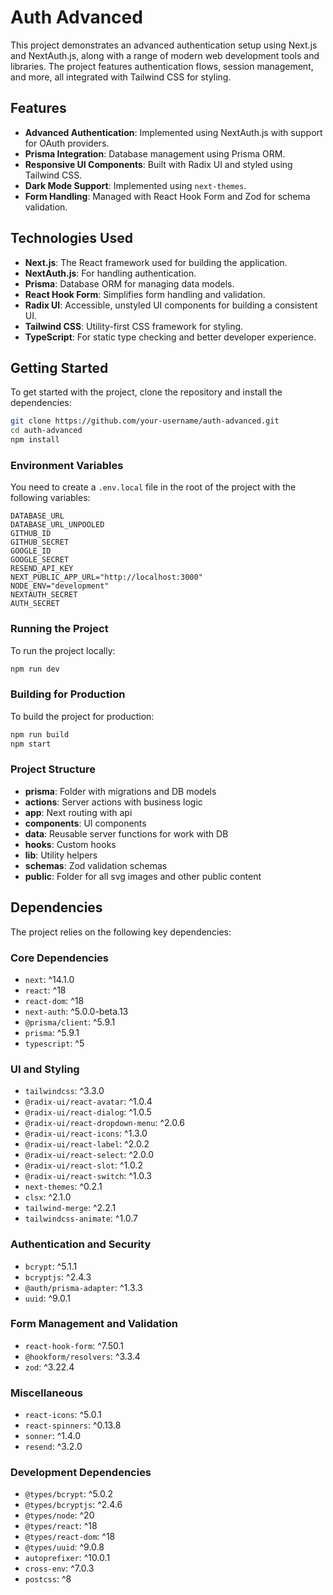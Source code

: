 # Auth Advanced

This project demonstrates an advanced authentication setup using Next.js and NextAuth.js, along with a range of modern web development tools and libraries. The project features authentication flows, session management, and more, all integrated with Tailwind CSS for styling.

## Features

- **Advanced Authentication**: Implemented using NextAuth.js with support for OAuth providers.
- **Prisma Integration**: Database management using Prisma ORM.
- **Responsive UI Components**: Built with Radix UI and styled using Tailwind CSS.
- **Dark Mode Support**: Implemented using `next-themes`.
- **Form Handling**: Managed with React Hook Form and Zod for schema validation.

## Technologies Used

- **Next.js**: The React framework used for building the application.
- **NextAuth.js**: For handling authentication.
- **Prisma**: Database ORM for managing data models.
- **React Hook Form**: Simplifies form handling and validation.
- **Radix UI**: Accessible, unstyled UI components for building a consistent UI.
- **Tailwind CSS**: Utility-first CSS framework for styling.
- **TypeScript**: For static type checking and better developer experience.

## Getting Started

To get started with the project, clone the repository and install the dependencies:

```bash
git clone https://github.com/your-username/auth-advanced.git
cd auth-advanced
npm install
```

### Environment Variables

You need to create a `.env.local` file in the root of the project with the following variables:

```plaintext
DATABASE_URL
DATABASE_URL_UNPOOLED
GITHUB_ID
GITHUB_SECRET
GOOGLE_ID
GOOGLE_SECRET
RESEND_API_KEY
NEXT_PUBLIC_APP_URL="http://localhost:3000"
NODE_ENV="development"
NEXTAUTH_SECRET
AUTH_SECRET
```

### Running the Project

To run the project locally:

```bash
npm run dev
```

### Building for Production

To build the project for production:

```bash
npm run build
npm start
```

### Project Structure

- **prisma**: Folder with migrations and DB models
- **actions**: Server actions with business logic
- **app**: Next routing with api
- **components**: UI components
- **data**: Reusable server functions for work with DB
- **hooks**: Custom hooks
- **lib**: Utility helpers
- **schemas**: Zod validation schemas
- **public**: Folder for all svg images and other public content

## Dependencies

The project relies on the following key dependencies:

### Core Dependencies

- `next`: ^14.1.0
- `react`: ^18
- `react-dom`: ^18
- `next-auth`: ^5.0.0-beta.13
- `@prisma/client`: ^5.9.1
- `prisma`: ^5.9.1
- `typescript`: ^5

### UI and Styling

- `tailwindcss`: ^3.3.0
- `@radix-ui/react-avatar`: ^1.0.4
- `@radix-ui/react-dialog`: ^1.0.5
- `@radix-ui/react-dropdown-menu`: ^2.0.6
- `@radix-ui/react-icons`: ^1.3.0
- `@radix-ui/react-label`: ^2.0.2
- `@radix-ui/react-select`: ^2.0.0
- `@radix-ui/react-slot`: ^1.0.2
- `@radix-ui/react-switch`: ^1.0.3
- `next-themes`: ^0.2.1
- `clsx`: ^2.1.0
- `tailwind-merge`: ^2.2.1
- `tailwindcss-animate`: ^1.0.7

### Authentication and Security

- `bcrypt`: ^5.1.1
- `bcryptjs`: ^2.4.3
- `@auth/prisma-adapter`: ^1.3.3
- `uuid`: ^9.0.1

### Form Management and Validation

- `react-hook-form`: ^7.50.1
- `@hookform/resolvers`: ^3.3.4
- `zod`: ^3.22.4

### Miscellaneous

- `react-icons`: ^5.0.1
- `react-spinners`: ^0.13.8
- `sonner`: ^1.4.0
- `resend`: ^3.2.0

### Development Dependencies

- `@types/bcrypt`: ^5.0.2
- `@types/bcryptjs`: ^2.4.6
- `@types/node`: ^20
- `@types/react`: ^18
- `@types/react-dom`: ^18
- `@types/uuid`: ^9.0.8
- `autoprefixer`: ^10.0.1
- `cross-env`: ^7.0.3
- `postcss`: ^8

```

```

